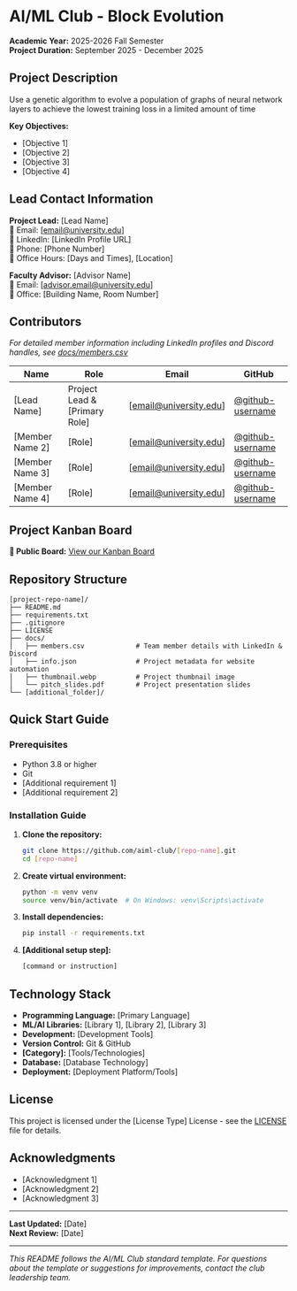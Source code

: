 # AI/ML Club - Block Evolution

**Academic Year:** 2025-2026 Fall Semester  
**Project Duration:** September 2025 - December 2025

## Project Description

Use a genetic algorithm to evolve a population of graphs of neural network layers to achieve the lowest training loss in a limited amount of time

**Key Objectives:**
- [Objective 1]
- [Objective 2]
- [Objective 3]
- [Objective 4]

## Lead Contact Information

**Project Lead:** [Lead Name]  
📧 Email: [email@university.edu]  
💼 LinkedIn: [LinkedIn Profile URL]  
📱 Phone: [Phone Number]  
🏢 Office Hours: [Days and Times], [Location]

**Faculty Advisor:** [Advisor Name]  
📧 Email: [advisor.email@university.edu]  
🏢 Office: [Building Name, Room Number]

## Contributors

*For detailed member information including LinkedIn profiles and Discord handles, see [docs/members.csv](docs/members.csv)*

| Name | Role | Email | GitHub |
|------|------|-------|--------|
| [Lead Name] | Project Lead & [Primary Role] | [email@university.edu] | [@github-username](https://github.com/username) |
| [Member Name 2] | [Role] | [email@university.edu] | [@github-username](https://github.com/username) |
| [Member Name 3] | [Role] | [email@university.edu] | [@github-username](https://github.com/username) |
| [Member Name 4] | [Role] | [email@university.edu] | [@github-username](https://github.com/username) |

## Project Kanban Board

**🔗 Public Board:** [View our Kanban Board](https://github.com/aiml-club/[repo-name]/projects/1)

## Repository Structure

```
[project-repo-name]/
├── README.md
├── requirements.txt
├── .gitignore
├── LICENSE
├── docs/
│   ├── members.csv             # Team member details with LinkedIn & Discord
│   ├── info.json               # Project metadata for website automation
│   ├── thumbnail.webp          # Project thumbnail image
│   └── pitch_slides.pdf        # Project presentation slides
└── [additional_folder]/
```

## Quick Start Guide

### Prerequisites
- Python 3.8 or higher
- Git
- [Additional requirement 1]
- [Additional requirement 2]

### Installation Guide

1. **Clone the repository:**
   ```bash
   git clone https://github.com/aiml-club/[repo-name].git
   cd [repo-name]
   ```

2. **Create virtual environment:**
   ```bash
   python -m venv venv
   source venv/bin/activate  # On Windows: venv\Scripts\activate
   ```

3. **Install dependencies:**
   ```bash
   pip install -r requirements.txt
   ```

4. **[Additional setup step]:**
   ```bash
   [command or instruction]
   ```

## Technology Stack

- **Programming Language:** [Primary Language]
- **ML/AI Libraries:** [Library 1], [Library 2], [Library 3]
- **Development:** [Development Tools]
- **Version Control:** Git & GitHub
- **[Category]:** [Tools/Technologies]
- **Database:** [Database Technology]
- **Deployment:** [Deployment Platform/Tools]

## License

This project is licensed under the [License Type] License - see the [LICENSE](LICENSE) file for details.

## Acknowledgments

- [Acknowledgment 1]
- [Acknowledgment 2]
- [Acknowledgment 3]

---

**Last Updated:** [Date]  
**Next Review:** [Date]

---

*This README follows the AI/ML Club standard template. For questions about the template or suggestions for improvements, contact the club leadership team.*
